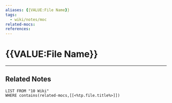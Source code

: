 ```yaml
---
aliases: {{VALUE:File Name}}
tags:
  - wiki/notes/moc
related-mocs: 
references:
---
```

# {{VALUE:File Name}}
---


## Related Notes
```dataview
LIST FROM "10 Wiki"
WHERE contains(related-mocs,[[<%tp.file.title%>]])
```

